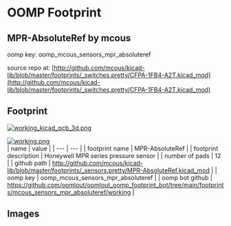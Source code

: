# OOMP Footprint  
## MPR-AbsoluteRef  by mcous  
  
oomp key: oomp_mcous_sensors_mpr_absoluteref  
  
source repo at: [http://github.com/mcous/kicad-lib/blob/master/footprints/_switches.pretty/CFPA-1FB4-A2T.kicad_mod](http://github.com/mcous/kicad-lib/blob/master/footprints/_switches.pretty/CFPA-1FB4-A2T.kicad_mod)  
## Footprint  
  
[![working_kicad_pcb_3d.png](working_kicad_pcb_3d_600.png)](working_kicad_pcb_3d.png)  
  
[![working.png](working_600.png)](working.png)  
| name | value | 
| --- | --- | 
| footprint name | MPR-AbsoluteRef | 
| footprint description | Honeywell MPR series pressure sensor | 
| number of pads | 12 | 
| github path | http://github.com/mcous/kicad-lib/blob/master/footprints/_sensors.pretty/MPR-AbsoluteRef.kicad_mod | 
| oomp key | oomp_mcous_sensors_mpr_absoluteref | 
| oomp bot github | https://github.com/oomlout/oomlout_oomp_footprint_bot/tree/main/footprints/mcous_sensors_mpr_absoluteref/working | 
## Images  
